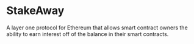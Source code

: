# StakeAway
A layer one protocol for Ethereum that allows smart contract owners the ability to earn interest off of the balance in their smart contracts.
